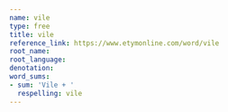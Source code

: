 ```yaml
---
name: vile
type: free
title: vile
reference_link: https://www.etymonline.com/word/vile
root_name: 
root_language: 
denotation: 
word_sums:
- sum: 'Vile + '
  respelling: vile
---
```

